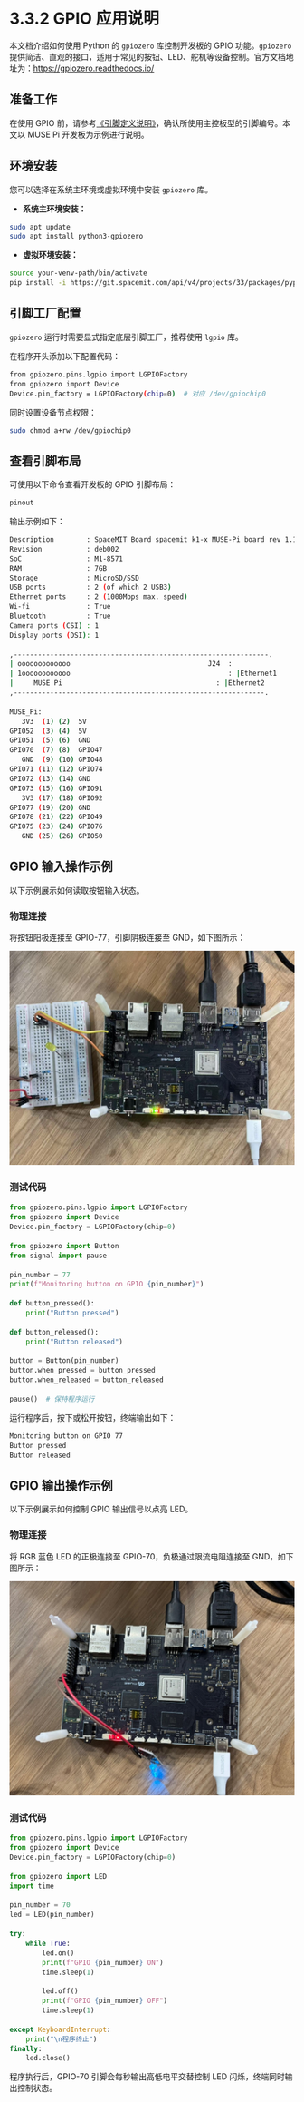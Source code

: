 # 3.3.2 GPIO 应用说明

本文档介绍如何使用 Python 的 `gpiozero` 库控制开发板的 GPIO 功能。`gpiozero` 提供简洁、直观的接口，适用于常见的按钮、LED、舵机等设备控制。官方文档地址为：https://gpiozero.readthedocs.io/

## 准备工作

在使用 GPIO 前，请参考[《引脚定义说明》](3.3.1_Pin_Definitions.md)，确认所使用主控板型的引脚编号。本文以 MUSE Pi 开发板为示例进行说明。

## 环境安装

您可以选择在系统主环境或虚拟环境中安装 `gpiozero` 库。

- **系统主环境安装：**

```bash
sudo apt update
sudo apt install python3-gpiozero
```

- **虚拟环境安装：**

```bash
source your-venv-path/bin/activate
pip install -i https://git.spacemit.com/api/v4/projects/33/packages/pypi/simple gpiozero
```

## 引脚工厂配置

`gpiozero` 运行时需要显式指定底层引脚工厂，推荐使用 `lgpio` 库。

在程序开头添加以下配置代码：

```bash
from gpiozero.pins.lgpio import LGPIOFactory
from gpiozero import Device
Device.pin_factory = LGPIOFactory(chip=0)  # 对应 /dev/gpiochip0
```

同时设置设备节点权限：

```bash
sudo chmod a+rw /dev/gpiochip0
```

## 查看引脚布局

可使用以下命令查看开发板的 GPIO 引脚布局：

```bash
pinout
```

输出示例如下：

```bash
Description        : SpaceMIT Board spacemit k1-x MUSE-Pi board rev 1.1
Revision           : deb002
SoC                : M1-8571
RAM                : 7GB
Storage            : MicroSD/SSD
USB ports          : 2 (of which 2 USB3)
Ethernet ports     : 2 (1000Mbps max. speed)
Wi-fi              : True
Bluetooth          : True
Camera ports (CSI) : 1
Display ports (DSI): 1

,---------------------------------------------------------------.
| ooooooooooooo                                  J24  :
| 1oooooooooooo                                       : |Ethernet1
|     MUSE Pi                                      : |Ethernet2
,--------------------------------------------------------------.

MUSE_Pi:
   3V3  (1) (2)  5V
GPIO52  (3) (4)  5V
GPIO51  (5) (6)  GND
GPIO70  (7) (8)  GPIO47
   GND  (9) (10) GPIO48
GPIO71 (11) (12) GPIO74
GPIO72 (13) (14) GND
GPIO73 (15) (16) GPIO91
   3V3 (17) (18) GPIO92
GPIO77 (19) (20) GND
GPIO78 (21) (22) GPIO49
GPIO75 (23) (24) GPIO76
   GND (25) (26) GPIO50
```

## GPIO 输入操作示例

以下示例展示如何读取按钮输入状态。

### 物理连接

将按钮阳极连接至 GPIO-77，引脚阴极连接至 GND，如下图所示：

![](images/gpio-in.jpg)

### 测试代码

```python
from gpiozero.pins.lgpio import LGPIOFactory
from gpiozero import Device
Device.pin_factory = LGPIOFactory(chip=0)

from gpiozero import Button
from signal import pause

pin_number = 77
print(f"Monitoring button on GPIO {pin_number}")

def button_pressed():
    print("Button pressed")

def button_released():
    print("Button released")

button = Button(pin_number)
button.when_pressed = button_pressed
button.when_released = button_released

pause()  # 保持程序运行
```

运行程序后，按下或松开按钮，终端输出如下：

```bash
Monitoring button on GPIO 77
Button pressed
Button released
```

## GPIO 输出操作示例

以下示例展示如何控制 GPIO 输出信号以点亮 LED。

### 物理连接

将 RGB 蓝色 LED 的正极连接至 GPIO-70，负极通过限流电阻连接至 GND，如下图所示：

![](images/gpio-out.jpg)

### 测试代码

```python
from gpiozero.pins.lgpio import LGPIOFactory
from gpiozero import Device
Device.pin_factory = LGPIOFactory(chip=0)

from gpiozero import LED
import time

pin_number = 70
led = LED(pin_number)

try:
    while True:
        led.on()
        print(f"GPIO {pin_number} ON")
        time.sleep(1)

        led.off()
        print(f"GPIO {pin_number} OFF")
        time.sleep(1)

except KeyboardInterrupt:
    print("\n程序终止")
finally:
    led.close()
```

程序执行后，GPIO-70 引脚会每秒输出高低电平交替控制 LED 闪烁，终端同时输出控制状态。
